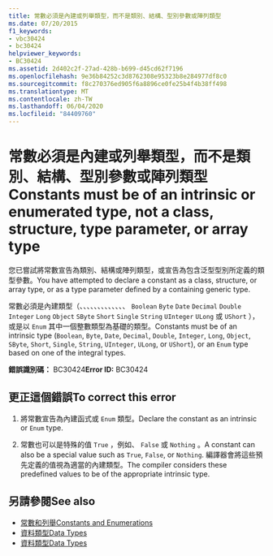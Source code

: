 ```yaml
---
title: 常數必須是內建或列舉類型，而不是類別、結構、型別參數或陣列類型
ms.date: 07/20/2015
f1_keywords:
- vbc30424
- bc30424
helpviewer_keywords:
- BC30424
ms.assetid: 2d402c2f-27ad-428b-b699-d45cd62f7196
ms.openlocfilehash: 9e36b84252c3d8762308e95323b8e284977df8c0
ms.sourcegitcommit: f8c270376ed905f6a8896ce0fe25b4f4b38ff498
ms.translationtype: MT
ms.contentlocale: zh-TW
ms.lasthandoff: 06/04/2020
ms.locfileid: "84409760"
---
```

# <a name="constants-must-be-of-an-intrinsic-or-enumerated-type-not-a-class-structure-type-parameter-or-array-type"></a><span data-ttu-id="48a21-102">常數必須是內建或列舉類型，而不是類別、結構、型別參數或陣列類型</span><span class="sxs-lookup"><span data-stu-id="48a21-102">Constants must be of an intrinsic or enumerated type, not a class, structure, type parameter, or array type</span></span>
<span data-ttu-id="48a21-103">您已嘗試將常數宣告為類別、結構或陣列類型，或宣告為包含泛型型別所定義的類型參數。</span><span class="sxs-lookup"><span data-stu-id="48a21-103">You have attempted to declare a constant as a class, structure, or array type, or as a type parameter defined by a containing generic type.</span></span>  
  
 <span data-ttu-id="48a21-104">常數必須是內建類型（、、、、、、、、、、、、、 `Boolean` `Byte` `Date` `Decimal` `Double` `Integer` `Long` `Object` `SByte` `Short` `Single` `String` `UInteger` `ULong` 或 `UShort` ），或是以 `Enum` 其中一個整數類型為基礎的類型。</span><span class="sxs-lookup"><span data-stu-id="48a21-104">Constants must be of an intrinsic type (`Boolean`, `Byte`, `Date`, `Decimal`, `Double`, `Integer`, `Long`, `Object`, `SByte`, `Short`, `Single`, `String`, `UInteger`, `ULong`, or `UShort`), or an `Enum` type based on one of the integral types.</span></span>  
  
 <span data-ttu-id="48a21-105">**錯誤識別碼：** BC30424</span><span class="sxs-lookup"><span data-stu-id="48a21-105">**Error ID:** BC30424</span></span>  
  
## <a name="to-correct-this-error"></a><span data-ttu-id="48a21-106">更正這個錯誤</span><span class="sxs-lookup"><span data-stu-id="48a21-106">To correct this error</span></span>  
  
1. <span data-ttu-id="48a21-107">將常數宣告為內建函式或 `Enum` 類型。</span><span class="sxs-lookup"><span data-stu-id="48a21-107">Declare the constant as an intrinsic or `Enum` type.</span></span>  
  
2. <span data-ttu-id="48a21-108">常數也可以是特殊的值 `True` ，例如、 `False` 或 `Nothing` 。</span><span class="sxs-lookup"><span data-stu-id="48a21-108">A constant can also be a special value such as `True`, `False`, or `Nothing`.</span></span> <span data-ttu-id="48a21-109">編譯器會將這些預先定義的值視為適當的內建類型。</span><span class="sxs-lookup"><span data-stu-id="48a21-109">The compiler considers these predefined values to be of the appropriate intrinsic type.</span></span>  
  
## <a name="see-also"></a><span data-ttu-id="48a21-110">另請參閱</span><span class="sxs-lookup"><span data-stu-id="48a21-110">See also</span></span>

- [<span data-ttu-id="48a21-111">常數和列舉</span><span class="sxs-lookup"><span data-stu-id="48a21-111">Constants and Enumerations</span></span>](../constants-and-enumerations.md)
- [<span data-ttu-id="48a21-112">資料類型</span><span class="sxs-lookup"><span data-stu-id="48a21-112">Data Types</span></span>](../../programming-guide/language-features/data-types/index.md)
- [<span data-ttu-id="48a21-113">資料類型</span><span class="sxs-lookup"><span data-stu-id="48a21-113">Data Types</span></span>](../data-types/index.md)
